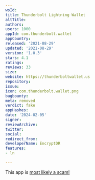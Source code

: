 ```yaml
---
wsId: 
title: Thunderbolt Lightning Wallet
altTitle: 
authors: 
users: 1000
appId: com.thunderbolt.wallet
appCountry: 
released: '2021-08-29'
updated: '2021-08-29'
version: '1.0.3'
stars: 4.1
ratings: 
reviews: 33
size: 
website: https://thunderboltwallet.us
repository: 
issue: 
icon: com.thunderbolt.wallet.png
bugbounty: 
meta: removed
verdict: fake
appHashes: 
date: '2024-02-05'
signer: 
reviewArchive: 
twitter: 
social: 
redirect_from: 
developerName: EncryptDR
features:
- ln

---
```


<div class="alertBox"><div>
<p>This app is <a href="https://github.com/btcontract/wallet/issues/146">most likely a scam!</a></p>
</div></div>
